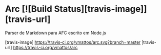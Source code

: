 Arc [![Build Status][travis-image]][travis-url]
===========

Parser de Markdown para AFC escrito em Node.js

[travis-image] https://travis-ci.org/vmattos/arc.svg?branch=master
[travis-url] https://travis-ci.org/vmattos/arc